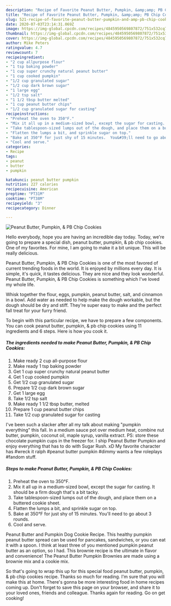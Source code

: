 ```yaml
---
description: "Recipe of Favorite Peanut Butter, Pumpkin, &amp;amp; PB Chip Cookies"
title: "Recipe of Favorite Peanut Butter, Pumpkin, &amp;amp; PB Chip Cookies"
slug: 521-recipe-of-favorite-peanut-butter-pumpkin-and-amp-pb-chip-cookies
date: 2020-07-03T23:14:31.069Z
image: https://img-global.cpcdn.com/recipes/4845950569807872/751x532cq70/peanut-butter-pumpkin-pb-chip-cookies-recipe-main-photo.jpg
thumbnail: https://img-global.cpcdn.com/recipes/4845950569807872/751x532cq70/peanut-butter-pumpkin-pb-chip-cookies-recipe-main-photo.jpg
cover: https://img-global.cpcdn.com/recipes/4845950569807872/751x532cq70/peanut-butter-pumpkin-pb-chip-cookies-recipe-main-photo.jpg
author: Mike Peters
ratingvalue: 4.7
reviewcount: 7
recipeingredient:
- "2 cup allpurpose flour"
- "1 tsp baking powder"
- "1 cup super crunchy natural peanut butter"
- "1 cup cooked pumpkin"
- "1/2 cup granulated sugar"
- "1/2 cup dark brown sugar"
- "1 large egg"
- "1/2 tsp salt"
- "1 1/2 tbsp butter melted"
- "1 cup peanut butter chips"
- "1/2 cup granulated sugar for casting"
recipeinstructions:
- "Preheat the oven to 350°F."
- "Mix it all up in a medium-sized bowl, except the sugar for casting.  It should be a firm dough that&#39;s a bit tacky."
- "Take tablespoon-sized lumps out of the dough, and place them on a buttered cookie sheet."
- "Flatten the lumps a bit, and sprinkle sugar on top."
- "Bake at 350°F for just shy of 15 minutes.  You&#39;ll need to go about 3 rounds."
- "Cool and serve."
categories:
- Recipe
tags:
- peanut
- butter
- pumpkin

katakunci: peanut butter pumpkin 
nutrition: 227 calories
recipecuisine: American
preptime: "PT31M"
cooktime: "PT38M"
recipeyield: "3"
recipecategory: Dinner

---
```



![Peanut Butter, Pumpkin, &amp; PB Chip Cookies](https://img-global.cpcdn.com/recipes/4845950569807872/751x532cq70/peanut-butter-pumpkin-pb-chip-cookies-recipe-main-photo.jpg)

Hello everybody, hope you are having an incredible day today. Today, we're going to prepare a special dish, peanut butter, pumpkin, &amp; pb chip cookies. One of my favorites. For mine, I am going to make it a bit unique. This will be really delicious.

Peanut Butter, Pumpkin, &amp; PB Chip Cookies is one of the most favored of current trending foods in the world. It is enjoyed by millions every day. It is simple, it's quick, it tastes delicious. They are nice and they look wonderful. Peanut Butter, Pumpkin, &amp; PB Chip Cookies is something which I've loved my whole life.

Whisk together the flour, eggs, pumpkin, peanut butter, salt, and cinnamon in a bowl. Add water as needed to help make the dough workable, but the dough should be dry and stiff. They&#39;re super easy to make and the perfect fall treat for your furry friend.


To begin with this particular recipe, we have to prepare a few components. You can cook peanut butter, pumpkin, &amp; pb chip cookies using 11 ingredients and 6 steps. Here is how you cook it.

<!--inarticleads1-->

##### The ingredients needed to make Peanut Butter, Pumpkin, &amp; PB Chip Cookies:

1. Make ready 2 cup all-purpose flour
1. Make ready 1 tsp baking powder
1. Get 1 cup super crunchy natural peanut butter
1. Get 1 cup cooked pumpkin
1. Get 1/2 cup granulated sugar
1. Prepare 1/2 cup dark brown sugar
1. Get 1 large egg
1. Take 1/2 tsp salt
1. Make ready 1 1/2 tbsp butter, melted
1. Prepare 1 cup peanut butter chips
1. Take 1/2 cup granulated sugar for casting


I&#39;ve been such a slacker after all my talk about making &#34;pumpkin everything&#34; this fall. In a medium sauce pot over medium heat, combine nut butter, pumpkin, coconut oil, maple syrup, vanilla extract. PS: store these chocolate pumpkin cups in the freezer for. I ship Peanut Butter Pumpkin and enjoy everything that has to do with Sugar Rush. xD My favorite character has #wreck it ralph #peanut butter pumpkin #dimmy wants a few roleplays #fandom stuff. 

<!--inarticleads2-->

##### Steps to make Peanut Butter, Pumpkin, &amp; PB Chip Cookies:

1. Preheat the oven to 350°F.
1. Mix it all up in a medium-sized bowl, except the sugar for casting.  It should be a firm dough that&#39;s a bit tacky.
1. Take tablespoon-sized lumps out of the dough, and place them on a buttered cookie sheet.
1. Flatten the lumps a bit, and sprinkle sugar on top.
1. Bake at 350°F for just shy of 15 minutes.  You&#39;ll need to go about 3 rounds.
1. Cool and serve.


Peanut Butter and Pumpkin Dog Cookie Recipe. This healthy pumpkin peanut butter spread can be used for pancakes, sandwiches, or you can eat it with a spoon. I think at least three of you mentioned pumpkin peanut butter as an option, so I had. This brownie recipe is the ultimate in flavor and convenience! The Peanut Butter Pumpkin Brownies are made using a brownie mix and a cookie mix. 

So that's going to wrap this up for this special food peanut butter, pumpkin, &amp; pb chip cookies recipe. Thanks so much for reading. I'm sure that you will make this at home. There's gonna be more interesting food in home recipes coming up. Don't forget to save this page on your browser, and share it to your loved ones, friends and colleague. Thanks again for reading. Go on get cooking!
